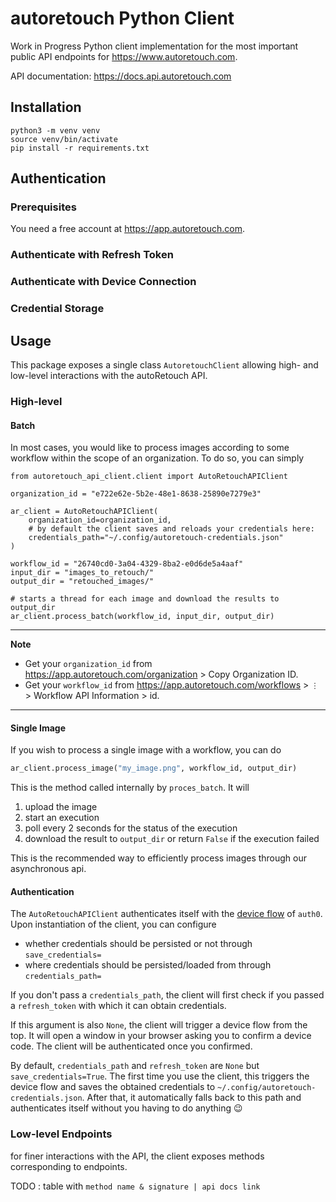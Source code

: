 # autoretouch Python Client

Work in Progress Python client implementation for the most important public API endpoints for https://www.autoretouch.com.

API documentation: https://docs.api.autoretouch.com


## Installation 

```shell script
python3 -m venv venv 
source venv/bin/activate
pip install -r requirements.txt
```

## Authentication

### Prerequisites

You need a free account at https://app.autoretouch.com.

### Authenticate with Refresh Token

### Authenticate with Device Connection

### Credential Storage

## Usage

This package exposes a single class `AutoretouchClient` allowing high- and low-level interactions with the autoRetouch API.

### High-level

#### Batch 

In most cases, you would like to process images according to some workflow within the scope of an organization.
To do so, you can simply

```python3
from autoretouch_api_client.client import AutoRetouchAPIClient

organization_id = "e722e62e-5b2e-48e1-8638-25890e7279e3"

ar_client = AutoRetouchAPIClient(
    organization_id=organization_id,
    # by default the client saves and reloads your credentials here:
    credentials_path="~/.config/autoretouch-credentials.json"
)

workflow_id = "26740cd0-3a04-4329-8ba2-e0d6de5a4aaf"
input_dir = "images_to_retouch/"
output_dir = "retouched_images/"

# starts a thread for each image and download the results to output_dir
ar_client.process_batch(workflow_id, input_dir, output_dir)
```
---
**Note**

- Get your `organization_id` from https://app.autoretouch.com/organization > Copy Organization ID.
- Get your `workflow_id` from https://app.autoretouch.com/workflows > `⋮` > Workflow API Information > id.
---

#### Single Image

If you wish to process a single image with a workflow, you can do

```python
ar_client.process_image("my_image.png", workflow_id, output_dir)
```

This is the method called internally by `proces_batch`. It will 
1. upload the image
2. start an execution
3. poll every 2 seconds for the status of the execution
4. download the result to `output_dir` or return `False` if the execution failed 

This is the recommended way to efficiently process images through our asynchronous api.  

#### Authentication

The `AutoRetouchAPIClient` authenticates itself with the [device flow](https://auth0.com/docs/get-started/authentication-and-authorization-flow/device-authorization-flow) of `auth0`.
Upon instantiation of the client, you can configure
- whether credentials should be persisted or not through `save_credentials=`
- where credentials should be persisted/loaded from through `credentials_path=`

If you don't pass a `credentials_path`, the client will first check if you passed a `refresh_token` with which it can obtain credentials.

If this argument is also `None`, the client will trigger a device flow from the top.
It will open a window in your browser asking you to confirm a device code.
The client will be authenticated once you confirmed.

By default, `credentials_path` and `refresh_token` are `None` but `save_credentials=True`.
The first time you use the client, this triggers the device flow and saves the obtained credentials to `~/.config/autoretouch-credentials.json`.
After that, it automatically falls back to this path and authenticates itself without you having to do anything :wink:


### Low-level Endpoints

for finer interactions with the API, the client exposes methods corresponding to endpoints.

TODO : table with `method name & signature | api docs link`